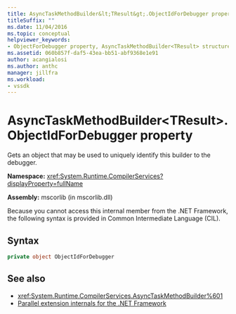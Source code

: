 ```yaml
---
title: AsyncTaskMethodBuilder&lt;TResult&gt;.ObjectIdForDebugger property
titleSuffix: ""
ms.date: 11/04/2016
ms.topic: conceptual
helpviewer_keywords:
- ObjectForDebugger property, AsyncTaskMethodBuilder<TResult> structure [.NET Framework debug engines]
ms.assetid: 060b857f-daf5-43ea-bb51-abf9368e1e91
author: acangialosi
ms.author: anthc
manager: jillfra
ms.workload:
- vssdk
---
```

# AsyncTaskMethodBuilder&lt;TResult&gt;.ObjectIdForDebugger property
Gets an object that may be used to uniquely identify this builder to the debugger.

 **Namespace:** <xref:System.Runtime.CompilerServices?displayProperty=fullName>

 **Assembly:** mscorlib (in mscorlib.dll)

 Because you cannot access this internal member from the .NET Framework, the following syntax is provided in Common Intermediate Language (CIL).

## Syntax

```csharp
private object ObjectIdForDebugger
```

## See also
- <xref:System.Runtime.CompilerServices.AsyncTaskMethodBuilder%601>
- [Parallel extension internals for the .NET Framework](../../extensibility/debugger/parallel-extension-internals-for-the-dotnet-framework.md)
